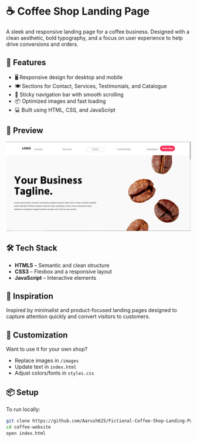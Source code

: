 # ☕ Coffee Shop Landing Page

A sleek and responsive landing page for a coffee business. Designed with a clean aesthetic, bold typography, and a focus on user experience to help drive conversions and orders.

## 🚀 Features

- 🖥️ Responsive design for desktop and mobile
- 🍽️ Sections for Contact, Services, Testimonials, and Catalogue
- 📍 Sticky navigation bar with smooth scrolling
- 📦 Optimized images and fast loading
- 💻 Built using HTML, CSS, and JavaScript

## 📸 Preview

![Homepage Preview](./preview_image.png)

## 🛠️ Tech Stack

- **HTML5** – Semantic and clean structure
- **CSS3** – Flexbox and a responsive layout
- **JavaScript** – Interactive elements


## 🧠 Inspiration

Inspired by minimalist and product-focused landing pages designed to capture attention quickly and convert visitors to customers.

## 📝 Customization

Want to use it for your own shop?
- Replace images in `/images`
- Update text in `index.html`
- Adjust colors/fonts in `styles.css`

## 📦 Setup

To run locally:

```bash
git clone https://github.com/Aarush625/Fictional-Coffee-Shop-Landing-Page.git
cd coffee-website
open index.html


